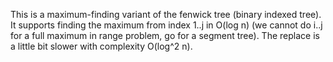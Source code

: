 This is a maximum-finding variant of the fenwick tree (binary indexed tree).
It supports finding the maximum from index 1..j in O(log n) (we cannot do i..j 
for a full maximum in range problem, go for a segment tree). The replace is a
little bit slower with complexity O(log^2 n).

